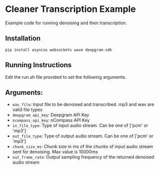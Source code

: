 # Cleaner Transcription Example

Example code for running denoising and then transcription.

## Installation
`pip install asyncio websockets wave deepgram-sdk`

## Running Instructions
Edit the run.sh file provided to set the following arguments.

## Arguments:
- `wav_file`:         Input file to be denoised and transcribed. mp3 and wav are valid file types
- `deepgram_api_key`: Deepgram API Key
- `ncompass_api_key`: nCompass API Key
- `in_file_type`:     Type of input audio stream. Can be one of ['pcm' or 'mp3']
- `out_file_type`:    Type of output audio stream. Can be one of ['pcm' or 'mp3']
- `chunk_size_ms`:    Chunk size in ms of the chunks of input audio stream sent for denoising. Max value is 10000ms
- `out_frame_rate`:   Output sampling frequency of the returned denoised audio stream

